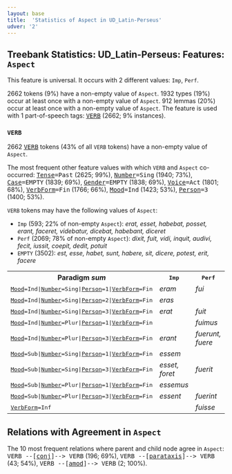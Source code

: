 ```yaml
---
layout: base
title:  'Statistics of Aspect in UD_Latin-Perseus'
udver: '2'
---
```


## Treebank Statistics: UD_Latin-Perseus: Features: `Aspect`

This feature is universal.
It occurs with 2 different values: `Imp`, `Perf`.

2662 tokens (9%) have a non-empty value of `Aspect`.
1932 types (19%) occur at least once with a non-empty value of `Aspect`.
912 lemmas (20%) occur at least once with a non-empty value of `Aspect`.
The feature is used with 1 part-of-speech tags: <tt><a href="la_perseus-pos-VERB.html">VERB</a></tt> (2662; 9% instances).

### `VERB`

2662 <tt><a href="la_perseus-pos-VERB.html">VERB</a></tt> tokens (43% of all `VERB` tokens) have a non-empty value of `Aspect`.

The most frequent other feature values with which `VERB` and `Aspect` co-occurred: <tt><a href="la_perseus-feat-Tense.html">Tense</a></tt><tt>=Past</tt> (2625; 99%), <tt><a href="la_perseus-feat-Number.html">Number</a></tt><tt>=Sing</tt> (1940; 73%), <tt><a href="la_perseus-feat-Case.html">Case</a></tt><tt>=EMPTY</tt> (1839; 69%), <tt><a href="la_perseus-feat-Gender.html">Gender</a></tt><tt>=EMPTY</tt> (1838; 69%), <tt><a href="la_perseus-feat-Voice.html">Voice</a></tt><tt>=Act</tt> (1801; 68%), <tt><a href="la_perseus-feat-VerbForm.html">VerbForm</a></tt><tt>=Fin</tt> (1766; 66%), <tt><a href="la_perseus-feat-Mood.html">Mood</a></tt><tt>=Ind</tt> (1423; 53%), <tt><a href="la_perseus-feat-Person.html">Person</a></tt><tt>=3</tt> (1400; 53%).

`VERB` tokens may have the following values of `Aspect`:

* `Imp` (593; 22% of non-empty `Aspect`): <em>erat, esset, habebat, posset, erant, faceret, videbatur, dicebat, habebant, diceret</em>
* `Perf` (2069; 78% of non-empty `Aspect`): <em>dixit, fuit, vidi, inquit, audivi, fecit, iussit, coepit, dedit, potuit</em>
* `EMPTY` (3502): <em>est, esse, habet, sunt, habere, sit, dicere, potest, erit, facere</em>

<table>
  <tr><th>Paradigm <i>sum</i></th><th><tt>Imp</tt></th><th><tt>Perf</tt></th></tr>
  <tr><td><tt><tt><a href="la_perseus-feat-Mood.html">Mood</a></tt><tt>=Ind</tt>|<tt><a href="la_perseus-feat-Number.html">Number</a></tt><tt>=Sing</tt>|<tt><a href="la_perseus-feat-Person.html">Person</a></tt><tt>=1</tt>|<tt><a href="la_perseus-feat-VerbForm.html">VerbForm</a></tt><tt>=Fin</tt></tt></td><td><em>eram</em></td><td><em>fui</em></td></tr>
  <tr><td><tt><tt><a href="la_perseus-feat-Mood.html">Mood</a></tt><tt>=Ind</tt>|<tt><a href="la_perseus-feat-Number.html">Number</a></tt><tt>=Sing</tt>|<tt><a href="la_perseus-feat-Person.html">Person</a></tt><tt>=2</tt>|<tt><a href="la_perseus-feat-VerbForm.html">VerbForm</a></tt><tt>=Fin</tt></tt></td><td><em>eras</em></td><td></td></tr>
  <tr><td><tt><tt><a href="la_perseus-feat-Mood.html">Mood</a></tt><tt>=Ind</tt>|<tt><a href="la_perseus-feat-Number.html">Number</a></tt><tt>=Sing</tt>|<tt><a href="la_perseus-feat-Person.html">Person</a></tt><tt>=3</tt>|<tt><a href="la_perseus-feat-VerbForm.html">VerbForm</a></tt><tt>=Fin</tt></tt></td><td><em>erat</em></td><td><em>fuit</em></td></tr>
  <tr><td><tt><tt><a href="la_perseus-feat-Mood.html">Mood</a></tt><tt>=Ind</tt>|<tt><a href="la_perseus-feat-Number.html">Number</a></tt><tt>=Plur</tt>|<tt><a href="la_perseus-feat-Person.html">Person</a></tt><tt>=1</tt>|<tt><a href="la_perseus-feat-VerbForm.html">VerbForm</a></tt><tt>=Fin</tt></tt></td><td></td><td><em>fuimus</em></td></tr>
  <tr><td><tt><tt><a href="la_perseus-feat-Mood.html">Mood</a></tt><tt>=Ind</tt>|<tt><a href="la_perseus-feat-Number.html">Number</a></tt><tt>=Plur</tt>|<tt><a href="la_perseus-feat-Person.html">Person</a></tt><tt>=3</tt>|<tt><a href="la_perseus-feat-VerbForm.html">VerbForm</a></tt><tt>=Fin</tt></tt></td><td><em>erant</em></td><td><em>fuerunt, fuere</em></td></tr>
  <tr><td><tt><tt><a href="la_perseus-feat-Mood.html">Mood</a></tt><tt>=Sub</tt>|<tt><a href="la_perseus-feat-Number.html">Number</a></tt><tt>=Sing</tt>|<tt><a href="la_perseus-feat-Person.html">Person</a></tt><tt>=1</tt>|<tt><a href="la_perseus-feat-VerbForm.html">VerbForm</a></tt><tt>=Fin</tt></tt></td><td><em>essem</em></td><td></td></tr>
  <tr><td><tt><tt><a href="la_perseus-feat-Mood.html">Mood</a></tt><tt>=Sub</tt>|<tt><a href="la_perseus-feat-Number.html">Number</a></tt><tt>=Sing</tt>|<tt><a href="la_perseus-feat-Person.html">Person</a></tt><tt>=3</tt>|<tt><a href="la_perseus-feat-VerbForm.html">VerbForm</a></tt><tt>=Fin</tt></tt></td><td><em>esset, foret</em></td><td><em>fuerit</em></td></tr>
  <tr><td><tt><tt><a href="la_perseus-feat-Mood.html">Mood</a></tt><tt>=Sub</tt>|<tt><a href="la_perseus-feat-Number.html">Number</a></tt><tt>=Plur</tt>|<tt><a href="la_perseus-feat-Person.html">Person</a></tt><tt>=1</tt>|<tt><a href="la_perseus-feat-VerbForm.html">VerbForm</a></tt><tt>=Fin</tt></tt></td><td><em>essemus</em></td><td></td></tr>
  <tr><td><tt><tt><a href="la_perseus-feat-Mood.html">Mood</a></tt><tt>=Sub</tt>|<tt><a href="la_perseus-feat-Number.html">Number</a></tt><tt>=Plur</tt>|<tt><a href="la_perseus-feat-Person.html">Person</a></tt><tt>=3</tt>|<tt><a href="la_perseus-feat-VerbForm.html">VerbForm</a></tt><tt>=Fin</tt></tt></td><td><em>essent</em></td><td><em>fuerint</em></td></tr>
  <tr><td><tt><tt><a href="la_perseus-feat-VerbForm.html">VerbForm</a></tt><tt>=Inf</tt></tt></td><td></td><td><em>fuisse</em></td></tr>
</table>

## Relations with Agreement in `Aspect`

The 10 most frequent relations where parent and child node agree in `Aspect`:
<tt>VERB --[<tt><a href="la_perseus-dep-conj.html">conj</a></tt>]--> VERB</tt> (196; 69%),
<tt>VERB --[<tt><a href="la_perseus-dep-parataxis.html">parataxis</a></tt>]--> VERB</tt> (43; 54%),
<tt>VERB --[<tt><a href="la_perseus-dep-amod.html">amod</a></tt>]--> VERB</tt> (2; 100%).

